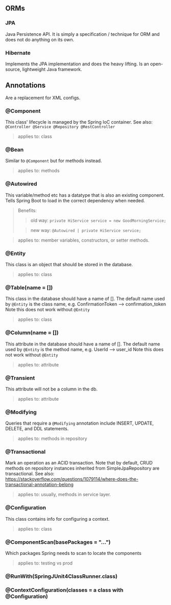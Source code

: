 ORMs
--
### JPA
Java Persistence API. It is simply a specification / technique for ORM and does not do anything on its own.

### Hibernate
Implements the JPA implementation and does the heavy lifting. Is an open-source, lightweight Java framework.

Annotations
--
Are a replacement for XML configs.

### @Component
This class' lifecycle is managed by the Spring IoC container.
See also: ```@Controller @Service @Repository @RestController```
> applies to: class


### @Bean
Similar to ```@Component``` but for methods instead.
> applies to: methods


### @Autowired
This variable/method etc has a datatype that is also an existing component. Tells Spring Boot to load in the correct dependency when needed.
> Benefits:
> 
>> old way: ```private HiService service = new GoodMorningService;```
> 
>> new way: ```@Autowired | private HiService service;```

> applies to: member variables, constructors, or setter methods.

### @Entity
This class is an object that should be stored in the database.
> applies to: class

### @Table(name = [])
This class in the database should have a name of []. The default name used by ```@Entity``` is the class name, e.g. ConfirmationToken --> confirmation_token
Note this does not work without ```@Entity```
> applies to: class

### @Column(name = [])
This attribute in the database should have a name of []. The default name used by ```@Entity``` is the method name, e.g. UserId --> user_id
Note this does not work without ```@Entity```
> applies to: attribute

### @Transient
This attribute will not be a column in the db.
> applies to: attribute

### @Modifying
Queries that require a ```@Modifying``` annotation include INSERT, UPDATE, DELETE, and DDL statements.
> applies to: methods in repository

### @Transactional
Mark an operation as an ACID transaction. Note that by default, CRUD methods on repository instances inherited from SimpleJpaRepository are transactional. 
See also: https://stackoverflow.com/questions/1079114/where-does-the-transactional-annotation-belong
> applies to: usually, methods in service layer.

### @Configuration
This class contains info for configuring a context.
> applies to: class

### @ComponentScan(basePackages = "...")
Which packages Spring needs to scan to locate the components 
> applies to: testing vs prod

### @RunWith(SpringJUnit4ClassRunner.class)
### @ContextConfiguration(classes = a class with @Configuration)
